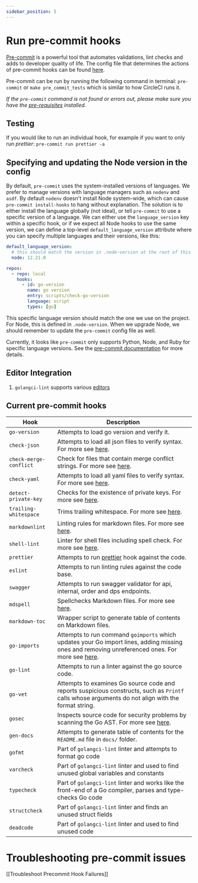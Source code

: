 ```yaml
---
sidebar_position: 5
---
```


# Run pre-commit hooks

[Pre-commit](https://pre-commit.com/) is a powerful tool that automates validations, lint checks and adds to developer quality of life. The config file that determines the actions of pre-commit hooks can be found [here](https://github.com/transcom/mymove/blob/master/.pre-commit-config.yaml).

Pre-commit can be run by running the following command in terminal:
`pre-commit` or `make pre_commit_tests` which is similar to how CircleCI runs it.

*If the `pre-commit` command is not found or errors out, please make sure you have the [pre-requisites](https://github.com/transcom/mymove/blob/master/README.md#setup-prerequisites) installed.*

## Testing

If you would like to run an individual hook, for example if you want to only run *prettier*: `pre-commit run prettier -a`

## Specifying and updating the Node version in the config

By default, `pre-commit` uses the system-installed versions of languages. We prefer to manage versions with language managers such as `nodenv` and `asdf`. By default `nodenv` doesn't install Node system-wide, which can cause `pre-commit install-hooks` to hang without explanation. The solution is to either install the language globally (not ideal), or tell `pre-commit` to use a specific version of a language. We can either use the `language_version` key within a specific hook, or if we expect all Node hooks to use the same version, we can define a top-level `default_language_version` attribute where you can specify multiple languages and their versions, like this:
```yaml
default_language_version:
  # this should match the version in .node-version at the root of this project
  node: 12.21.0

repos:
  - repo: local
    hooks:
      - id: go-version
        name: go version
        entry: scripts/check-go-version
        language: script
        types: [go]
```

This specific language version should match the one we use on the project. For Node, this is defined in `.node-version`. When we upgrade Node, we should remember to update the `pre-commit` config file as well.

Currently, it looks like `pre-commit` only supports Python, Node, and Ruby for specific language versions. See the [pre-commit documentation](https://pre-commit.com/#overriding-language-version) for more details.

## Editor Integration

1. `golangci-lint` supports various [editors](https://github.com/golangci/golangci-lint/#editor-integration)

## Current pre-commit hooks

| Hook  | Description |
| ------------- | ------------- |
| `go-version`  | Attempts to load go version and verify it.
| `check-json`  | Attempts to load all json files to verify syntax. For more see [here](http://github.com/pre-commit/pre-commit-hooks).
| `check-merge-conflict`  | Check for files that contain merge conflict strings. For more see [here](http://github.com/pre-commit/pre-commit-hooks).
| `check-yaml`  | Attempts to load all yaml files to verify syntax. For more see [here](http://github.com/pre-commit/pre-commit-hooks).
| `detect-private-key`  | Checks for the existence of private keys. For more see [here](http://github.com/pre-commit/pre-commit-hooks).
| `trailing-whitespace` | Trims trailing whitespace. For more see [here](http://github.com/pre-commit/pre-commit-hooks).
| `markdownlint`  | Linting rules for markdown files. For more see [here](http://github.com/igorshubovych/markdownlint-cli).
| `shell-lint`  | Linter for shell files including spell check. For more see [here](http://github.com/detailyang/pre-commit-shell).
| `prettier` | Attempts to run [prettier](https://prettier.io/) hook against the code.
| `eslint`  | Attempts to run linting rules against the code base.
| `swagger` | Attempts to run swagger validator for api, internal, order and dps endpoints.
| `mdspell` | Spellchecks Markdown files. For more see [here](https://github.com/lukeapage/node-markdown-spellcheck).
| `markdown-toc`  | Wrapper script to generate table of contents on Markdown files.
| `go-imports`  | Attempts to run command `goimports` which updates your Go import lines, adding missing ones and removing unreferenced ones. For more see [here](https://godoc.org/golang.org/x/tools/cmd/goimports).
| `go-lint` | Attempts to run a linter against the go source code.
| `go-vet` | Attempts to examines Go source code and reports suspicious constructs, such as `Printf` calls whose arguments do not align with the format string.
| `gosec` | Inspects source code for security problems by scanning the Go AST. For more see [here](https://github.com/securego/gosec).
| `gen-docs` |Attempts to generate table of contents for the `README.md` file in `docs/` folder.
| `gofmt` | Part of `golangci-lint` linter and attempts to format go code
| `varcheck` | Part of `golangci-lint` linter and used to find unused global variables and constants
| `typecheck` | Part of `golangci-lint` linter and works like the front-end of a Go compiler, parses and type-checks Go code
| `structcheck` | Part of `golangci-lint` linter and finds an unused struct fields
| `deadcode` | Part of `golangci-lint` linter and used to find unused code

# Troubleshooting pre-commit issues

[[Troubleshoot Precommit Hook Failures]]

